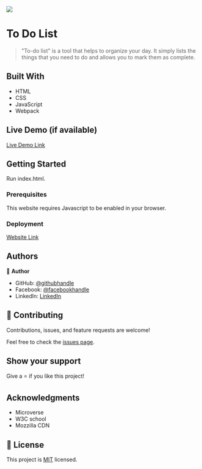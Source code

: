 ![](https://img.shields.io/badge/Microverse-blueviolet)

# To Do List

> "To-do list" is a tool that helps to organize your day. It simply lists the things that you need to do and allows you to mark them as complete.


## Built With

- HTML
- CSS
- JavaScript
- Webpack

## Live Demo (if available)

[Live Demo Link](https://www.youtube.com/watch?v=AcUd-_Yjjqg)


## Getting Started

Run index.html.

### Prerequisites
This website requires Javascript to be enabled in your browser.
### Deployment

[Website Link](https://ykerroum.github.io/To-Do-list/dist/)

## Authors

👤 **Author**

- GitHub: [@githubhandle](https://github.com/YKerroum)
- Facebook: [@facebookhandle](https://www.facebook.com/ikerroum/)
- LinkedIn: [LinkedIn](https://www.linkedin.com/in/ykerroum/)


## 🤝 Contributing

Contributions, issues, and feature requests are welcome!

Feel free to check the [issues page](../../issues/).

## Show your support

Give a ⭐️ if you like this project!

## Acknowledgments

- Microverse
- W3C school
- Mozzilla CDN

## 📝 License

This project is [MIT](./MIT.md) licensed.
